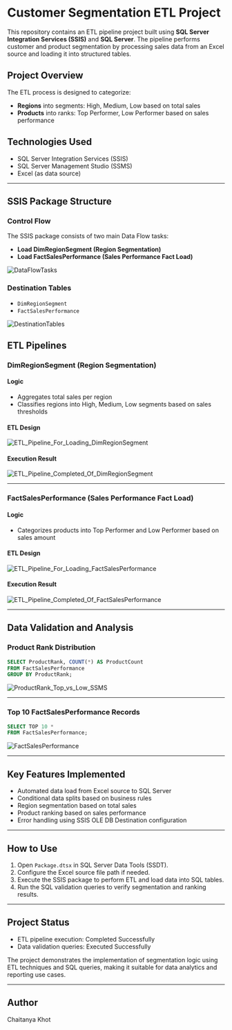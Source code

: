 # Customer Segmentation ETL Project

This repository contains an ETL pipeline project built using **SQL Server Integration Services (SSIS)** and **SQL Server**. The pipeline performs customer and product segmentation by processing sales data from an Excel source and loading it into structured tables.

## Project Overview

The ETL process is designed to categorize:
- **Regions** into segments: High, Medium, Low based on total sales
- **Products** into ranks: Top Performer, Low Performer based on sales performance

## Technologies Used
- SQL Server Integration Services (SSIS)
- SQL Server Management Studio (SSMS)
- Excel (as data source)

---

## SSIS Package Structure

### Control Flow
The SSIS package consists of two main Data Flow tasks:
- **Load DimRegionSegment (Region Segmentation)**
- **Load FactSalesPerformance (Sales Performance Fact Load)**


![DataFlowTasks](https://github.com/user-attachments/assets/308bfaa2-617c-43a8-ba38-35122dfc36d3)



### Destination Tables
- `DimRegionSegment`
- `FactSalesPerformance`


![DestinationTables](https://github.com/user-attachments/assets/cac85a17-6a71-43de-a0e3-6f01ed1ef77e)




## ETL Pipelines

### DimRegionSegment (Region Segmentation)

#### Logic
- Aggregates total sales per region
- Classifies regions into High, Medium, Low segments based on sales thresholds

#### ETL Design
![ETL_Pipeline_For_Loading_DimRegionSegment](https://github.com/user-attachments/assets/57ed6a94-6e54-4901-b971-4ab65cccea63)


#### Execution Result
![ETL_Pipeline_Completed_Of_DimRegionSegment](https://github.com/user-attachments/assets/dd26cdbf-7712-4607-bffd-adbe7b43e676)


---

### FactSalesPerformance (Sales Performance Fact Load)

#### Logic
- Categorizes products into Top Performer and Low Performer based on sales amount

#### ETL Design
![ETL_Pipeline_For_Loading_FactSalesPerformance](https://github.com/user-attachments/assets/5df682e6-27eb-4548-90a2-d764e07a6435)


#### Execution Result
![ETL_Pipeline_Completed_Of_FactSalesPerformance](https://github.com/user-attachments/assets/f9effef2-7225-4e0b-af2e-f7059a9cee1b)


---

## Data Validation and Analysis

### Product Rank Distribution

```sql
SELECT ProductRank, COUNT(*) AS ProductCount
FROM FactSalesPerformance
GROUP BY ProductRank;
```

![ProductRank_Top_vs_Low_SSMS](https://github.com/user-attachments/assets/263aa79b-c8bf-4015-951a-d29505ff4f9b)


---

### Top 10 FactSalesPerformance Records

```sql
SELECT TOP 10 *
FROM FactSalesPerformance;
```

![FactSalesPerformance](https://github.com/user-attachments/assets/01934894-46fa-40ae-92f9-a9af2d0974cb)


---

## Key Features Implemented
- Automated data load from Excel source to SQL Server
- Conditional data splits based on business rules
- Region segmentation based on total sales
- Product ranking based on sales performance
- Error handling using SSIS OLE DB Destination configuration

---

## How to Use
1. Open `Package.dtsx` in SQL Server Data Tools (SSDT).
2. Configure the Excel source file path if needed.
3. Execute the SSIS package to perform ETL and load data into SQL tables.
4. Run the SQL validation queries to verify segmentation and ranking results.

---

## Project Status
- ETL pipeline execution: Completed Successfully
- Data validation queries: Executed Successfully

The project demonstrates the implementation of segmentation logic using ETL techniques and SQL queries, making it suitable for data analytics and reporting use cases.

---

## Author
Chaitanya Khot
